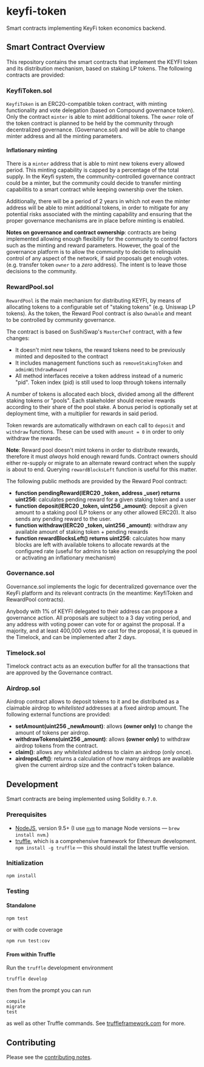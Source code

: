 # keyfi-token

Smart contracts implementing KeyFi token economics backend.

## Smart Contract Overview 

This repository contains the smart contracts that implement the KEYFI token and its distribution mechanism, based on staking LP tokens. The following contracts are provided:

### KeyfiToken.sol

`KeyfiToken` is an ERC20-compatible token contract, with minting functionality and vote delegation (based on Compound governance token). Only the contract `minter` is able to mint additional tokens. The `owner` role of the token contract is planned to be held by the community through decentralized governance. (Governance.sol) and will be able to change minter address and all the minting parameters.

#### Inflationary minting

There is a `minter` address that is able to mint new tokens every allowed period. This minting capability is capped by a percentage of the total supply. In the Keyfi system, the community-controlled governance contract could be a minter, but the community could decide to transfer minting capabilitis to a smart contract while keeping ownership over the token. 

Additionally, there will be a period of 2 years in which not even the minter address will be able to mint additional tokens, in order to mitigate for any potential risks associated with the minting capability and ensuring that the proper governance mechanisms are in place before minting is enabled.

**Notes on governance and contract ownership**: contracts are being implemented allowing enough flexibility for the community to control factors such as the minting and reward parameters. However, the goal of the governance platform is to allow the community to decide to relinquish control of any aspect of the network, if said proposals get enough votes. (e.g. transfer token `owner` to a _zero_ address). The intent is to leave those decisions to the community.

### RewardPool.sol

`RewardPool` is the main mechanism for distributing KEYFI, by means of allocating tokens to a configurable set of "staking tokens" (e.g. Uniswap LP tokens). As the token, the Reward Pool contract is also `Ownable` and meant to be controlled by community governance.

The contract is based on SushiSwap's `MasterChef` contract, with a few changes:

* It doesn't mint new tokens, the reward tokens need to be previously minted and deposited to the contract
* It includes management functions such as `removeStakingToken` and `adminWithdrawReward`
* All method interfaces receive a token address instead of a numeric "pid". Token index (pid) is still used to loop through tokens internally

A number of tokens is allocated each block, divided among all the different staking tokens or "pools". Each stakeholder should receive rewards according to their share of the pool stake. A bonus period is optionally set at deployment time, with a multiplier for rewards in said period.

Token rewards are automatically withdrawn on each call to `deposit` and `withdraw` functions. These can be used with `amount = 0` in order to only withdraw the rewards.

**Note**: Reward pool doesn't mint tokens in order to distribute rewards, therefore it must _always_ hold enough reward funds. Contract owners should either re-supply or migrate to an alternate reward contract when the supply is about to end. Querying `rewardBlocksLeft` function is useful for this matter.

The following public methods are provided by the Reward Pool contract:

* **function pendingReward(IERC20 _token, address _user) returns uint256**: calculates pending reward for a given staking token and a user
* **function deposit(IERC20 _token, uint256 _amount)**: deposit a given amount to a staking pool (LP tokens or any other allowed ERC20). It also sends any pending reward to the user.
* **function withdraw(IERC20 _token, uint256 _amount)**: withdraw any available amount of staking token + pending rewards
* **function rewardBlocksLeft() returns uint256**: calculates how many blocks are left with available tokens to allocate rewards at the configured rate (useful for admins to take action on resupplying the pool or activating an inflationary mechanism)

### Governance.sol

Governance.sol implements the logic for decentralized governance over the KeyFi platform and its
relevant contracts (in the meantime: KeyfiToken and RewardPool contracts).

Anybody with 1% of KEYFI delegated to their address can propose a governance action. All proposals are subject to a 3 day voting period, and any address with voting power can vote for or against the proposal. If a majority, and at least 400,000 votes are cast for the proposal, it is queued in the Timelock, and can be implemented after 2 days.

### Timelock.sol

Timelock contract acts as an execution buffer for all the transactions that are approved by the Governance contract.

### Airdrop.sol

Airdrop contract allows to deposit tokens to it and be distributed as a claimable airdrop to _whitelisted_ addresses at a fixed airdrop amount. The following external functions are provided:

* **setAmount(uint256 _newAmount)**: allows **(owner only)** to change the amount of tokens per airdrop.
* **withdrawTokens(uint256 _amount)**: allows **(owner only)** to withdraw airdrop tokens from the contract.
* **claim()**: allows any _whitelisted_ address to claim an airdrop (only once).
* **airdropsLeft()**: returns a calculation of how many airdrops are available given the current airdrop size and the contract's token balance.


## Development

Smart contracts are being implemented using Solidity `0.7.0`.

### Prerequisites

* [NodeJS](htps://nodejs.org), version 9.5+ (I use [`nvm`](https://github.com/creationix/nvm) to manage Node versions — `brew install nvm`.)
* [truffle](http://truffleframework.com/), which is a comprehensive framework for Ethereum development. `npm install -g truffle` — this should install the latest truffle version.

### Initialization

    npm install

### Testing

#### Standalone

    npm test

or with code coverage

    npm run test:cov

#### From within Truffle

Run the `truffle` development environment

    truffle develop

then from the prompt you can run

    compile
    migrate
    test

as well as other Truffle commands. See [truffleframework.com](http://truffleframework.com) for more.

## Contributing

Please see the [contributing notes](CONTRIBUTING.md).
